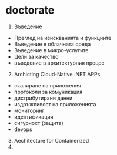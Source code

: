 # doctorate

1. Въведение
  - Преглед на изискванията и функциите
  - Въведение в облачната среда
  - Въведение в микро-услугите
  - Цели за качество
  - въведение в архитектурния процес

2. Archicting Cloud-Native .NET APPs
- скалиране на приложения
- протоколи за комуникация
- дистрибутирани данни 
- издръжливост на приложенията
- мониторинг
- идентификация
- сигурност (защита) 
- devops

3. Aechitecture for Containerized
4. 
